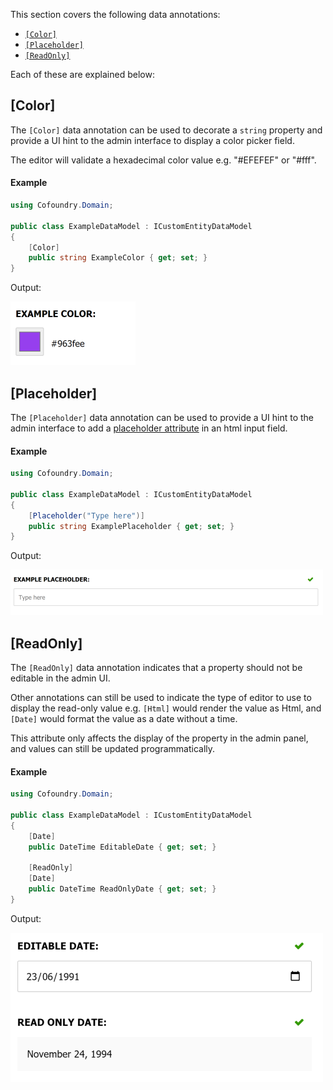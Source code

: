 ﻿This section covers the following data annotations:

- [`[Color]`](#color)
- [`[Placeholder]`](#placeholder)
- [`[ReadOnly]`](#readonly)

Each of these are explained below:

## [Color]

The `[Color]` data annotation can be used to decorate a `string` property and provide a UI hint to the admin interface to display a color picker field. 

The editor will validate a hexadecimal color value e.g. "#EFEFEF" or "#fff".

#### Example

```csharp
using Cofoundry.Domain;

public class ExampleDataModel : ICustomEntityDataModel
{
    [Color]
    public string ExampleColor { get; set; }
}
```

Output:

![Color field example](images/color-field-example.png)

## [Placeholder]

The `[Placeholder]` data annotation can be used to provide a UI hint to the admin interface to add a [placeholder attribute](https://developer.mozilla.org/en-US/docs/Web/HTML/Element/Input#htmlattrdefplaceholder) in an html input field.

#### Example

```csharp
using Cofoundry.Domain;

public class ExampleDataModel : ICustomEntityDataModel
{
    [Placeholder("Type here")]
    public string ExamplePlaceholder { get; set; }
}
```

Output:

![Placeholder example showing placeholder text in an input field](images/placeholder-data-annotation-example.png)

## [ReadOnly]

The `[ReadOnly]` data annotation indicates that a property should not be editable in the admin UI. 

Other annotations can still be used to indicate the type of editor to use to display the read-only value e.g. `[Html]` would render the value as Html, and `[Date]` would format the value as a date without a time.

This attribute only affects the display of the property in the admin panel, and values can still be updated programmatically.
    
#### Example

```csharp
using Cofoundry.Domain;

public class ExampleDataModel : ICustomEntityDataModel
{
    [Date]
    public DateTime EditableDate { get; set; }

    [ReadOnly]
    [Date]
    public DateTime ReadOnlyDate { get; set; }
}
```

Output:

![Example showing how the ReadOnly attribute readers int he admin UI, showing an editable date and a readonly date field](images/readonly-dates-example.png)